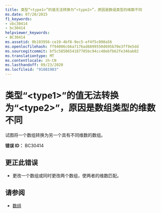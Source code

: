 ```yaml
---
title: 类型“<type1>”的值无法转换为“<type2>”，原因是数组类型的维数不同
ms.date: 07/20/2015
f1_keywords:
- vbc30414
- bc30414
helpviewer_keywords:
- BC30414
ms.assetid: 0b103956-ce19-4bf8-9ec5-ef4f5c090a56
ms.openlocfilehash: ff94006c66a7176ad6899550d695b70e3ff9e5dd
ms.sourcegitcommit: bf5c5850654187705bc94cc40ebfb62fe346ab02
ms.translationtype: MT
ms.contentlocale: zh-CN
ms.lasthandoff: 09/23/2020
ms.locfileid: "91081903"
---
```

# <a name="value-of-type-type1-cannot-be-converted-to-type2-because-the-array-types-have-different-numbers-of-dimensions"></a>类型“\<type1>”的值无法转换为“\<type2>”，原因是数组类型的维数不同

试图将一个数组转换为另一个具有不同维数的数组。  
  
 **错误 ID：** BC30414  
  
## <a name="to-correct-this-error"></a>更正此错误  
  
- 更改一个数组或同时更改两个数组，使两者的维数匹配。  
  
## <a name="see-also"></a>请参阅

- [数组](../programming-guide/language-features/arrays/index.md)
